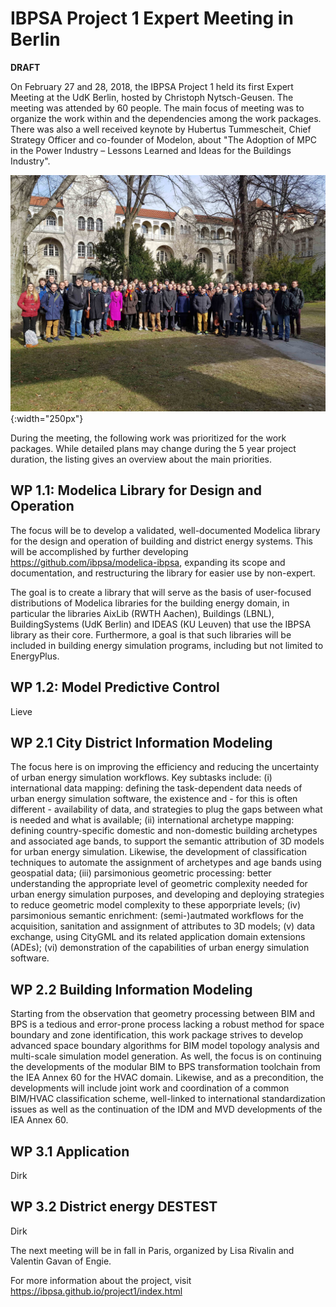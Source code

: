 # IBPSA Project 1 Expert Meeting in Berlin

**DRAFT**

On February 27 and 28, 2018, the IBPSA Project 1 held its first Expert Meeting at the UdK Berlin, hosted by Christoph Nytsch-Geusen.
The meeting was attended by 60 people. The main focus of meeting was to organize the work
within and the dependencies among the work packages. There was also a
well received keynote by Hubertus Tummescheit,
Chief Strategy Officer and co-founder of Modelon,
about "The Adoption of MPC in the Power Industry – Lessons Learned and Ideas for the Buildings Industry".

![IBPSA Project 1 Expert Meeting Attendees](berlin-photo.jpg "IBPSA Project 1 Expert Meeting Attendees"){:width="250px"}

During the meeting, the following work was prioritized for the work packages.
While detailed plans may change during the 5 year project duration,
the listing gives an overview about the main priorities.

## WP 1.1: Modelica Library for Design and Operation

The focus will be to develop a validated, well-documented Modelica library
for the design and operation of building and district energy systems. This will be
accomplished by further developing https://github.com/ibpsa/modelica-ibpsa, expanding
its scope and documentation, and restructuring the library for easier use by non-expert.

The goal is to create a library that will serve as the basis of user-focused distributions
of Modelica libraries for the building energy domain, in particular the libraries
AixLib (RWTH Aachen), Buildings (LBNL), BuildingSystems (UdK Berlin) and IDEAS (KU Leuven)
that use the IBPSA library as their core. Furthermore, a goal is that such libraries
will be included in building energy simulation programs, including but not limited to EnergyPlus.

## WP 1.2: Model Predictive Control

Lieve

## WP 2.1 City District Information Modeling

The focus here is on improving the efficiency and reducing the uncertainty of urban energy simulation workflows. Key subtasks include: (i) international data mapping: defining the task-dependent data needs of urban energy simulation software, the existence and - for this is often different - availability of data, and strategies to plug the gaps between what is needed and what is available; (ii) international archetype mapping: defining country-specific domestic and non-domestic building archetypes and associated age bands, to support the semantic attribution of 3D models for urban energy simulation. Likewise, the development of classification techniques to automate the assignment of archetypes and age bands using geospatial data; (iii) parsimonious geometric processing: better understanding the appropriate level of geometric complexity needed for urban energy simulation purposes, and developing and deploying strategies to reduce geometric model complexity to these apporpriate levels; (iv) parsimonious semantic enrichment: (semi-)autmated workflows for the acquisition, sanitation and assignment of attributes to 3D models; (v) data exchange, using CityGML and its related application domain extensions (ADEs); (vi) demonstration of the capabilities of urban energy simulation software. 

## WP 2.2 Building Information Modeling

Starting from the observation that geometry processing between BIM and BPS is a tedious and error-prone process lacking a robust method for space boundary and zone identification, this work package strives to develop advanced space boundary algorithms for BIM model topology analysis and multi-scale simulation model generation. As well, the focus is on continuing the developments of the modular BIM to BPS transformation toolchain from the IEA Annex 60 for the HVAC domain. Likewise, and as a precondition, the developments will include joint work and coordination of a common BIM/HVAC classification scheme, well-linked to international standardization issues as well as the continuation of the IDM and MVD developments of the IEA Annex 60.

## WP 3.1 Application

Dirk

## WP 3.2 District energy DESTEST

Dirk


The next meeting will be in fall in Paris, organized by Lisa Rivalin and Valentin Gavan of Engie.

For more information about the project, visit https://ibpsa.github.io/project1/index.html
